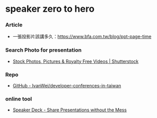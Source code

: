 # speaker zero to hero

### Article

- 一張投影片該講多久：<https://www.bfa.com.tw/blog/ppt-page-time>

### Search Photo for presentation
* [Stock Photos, Pictures &amp; Royalty Free Videos | Shutterstock](https://www.shutterstock.com/)

### Repo
* [GitHub - IvanWei/developer-conferences-in-taiwan](https://github.com/IvanWei/developer-conferences-in-taiwan)

### online tool
* [Speaker Deck - Share Presentations without the Mess](https://speakerdeck.com/)
